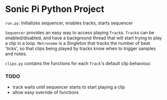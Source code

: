 # Sonic Pi Python Project

`run.py`: Initializes sequencer, enables tracks, starts sequencer

`Sequencer` provides an easy way to access playing `Track`s.
`Track`s can be enabled/disabled, and have a background thread that will start trying to play a clip in a loop.
`Metronome` is a Singleton that tracks the number of beat 'ticks', so that clips being played by tracks know when to trigger samples and notes.

`clips.py` contains the functions for each `Track`'s default clip behaviour.

### TODO
* track waits until sequencer starts to start playing a clip
* allow easy override of functions
